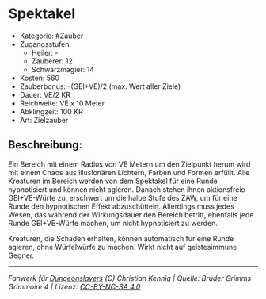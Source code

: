 # Spektakel

- Kategorie: #Zauber
- Zugangsstufen:
  - Heiler: -
  - Zauberer: 12
  - Schwarzmagier: 14
- Kosten: 560
- Zauberbonus: -(GEI+VE)/2 (max. Wert aller Ziele)
- Dauer: VE/2 KR
- Reichweite: VE x 10 Meter
- Abklingzeit: 100 KR
- Art: Zielzauber

## Beschreibung:

Ein Bereich mit einem Radius von VE Metern um den Zielpunkt herum wird mit einem Chaos aus illusionären Lichtern, Farben und Formen erfüllt. Alle Kreaturen im Bereich werden von dem Spektakel für eine Runde hypnotisiert und können nicht agieren. Danach stehen ihnen aktionsfreie GEI+VE-Würfe zu, erschwert um die halbe Stufe des ZAW, um für eine Runde den hypnotischen Effekt abzuschütteln. Allerdings muss jedes Wesen, das während der Wirkungsdauer den Bereich betritt, ebenfalls jede Runde GEI+VE-Würfe machen, um nicht hypnotisiert zu werden.

Kreaturen, die Schaden erhalten, können automatisch für eine Runde agieren, ohne Würfelwürfe zu machen. Wirkt nicht auf geistesimmune Gegner.

---

_Fanwerk für [Dungeonslayers](https://www.dungeonslayers.net/) (C) Christian Kennig | Quelle: Bruder Grimms Grimmoire 4 | Lizenz: [CC-BY-NC-SA 4.0](https://creativecommons.org/licenses/by-nc-sa/4.0/deed.de)_

